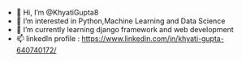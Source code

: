 - 👋 Hi, I’m @KhyatiGupta8
- 👀 I’m interested in Python,Machine Learning and Data Science
- 🌱 I’m currently learning django framework and web development 
- 📫 linkedIn profile : https://www.linkedin.com/in/khyati-gupta-640740172/

<!---
KhyatiGupta8/KhyatiGupta8 is a ✨ special ✨ repository because its `README.md` (this file) appears on your GitHub profile.
You can click the Preview link to take a look at your changes.
--->
